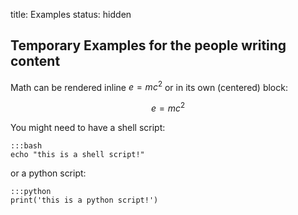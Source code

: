 title: Examples
status: hidden

## Temporary Examples for the people writing content

Math can be rendered inline $e = mc^2$ or in its own (centered) block:

$$e = mc^2$$

You might need to have a shell script:

    :::bash
    echo "this is a shell script!"

or a python script:

    :::python
    print('this is a python script!')
